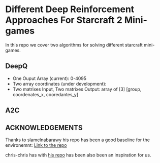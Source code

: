 # Different Deep Reinforcement Approaches For Starcraft 2 Mini-games

In this repo we cover two algorithms for solving different starcraft mini-games.


## DeepQ

* One Ouput Array (current): 0-4095
* Two array coordinates (under development):
* Two matrixes Input, Two matrixes Output: array of [3] [group, coordenates_x, cooredantes_y]


## A2C



## ACKNOWLEDGEMENTS

Thanks to slamelnabarawy his repo has been a good baseline for the environemnt: [Link to the repo](https://github.com/islamelnabarawy/sc2gym/commit/4897f000520486524553021baf7ea4c310008752)

chris-chris has with [his repo](https://github.com/chris-chris/pysc2-examples) has been also been an inspiration for us.







